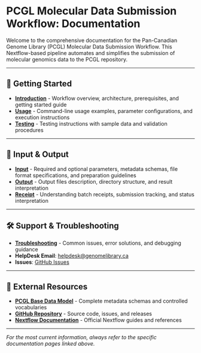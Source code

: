 # PCGL Molecular Data Submission Workflow: Documentation

Welcome to the comprehensive documentation for the Pan-Canadian Genome Library (PCGL) Molecular Data Submission Workflow. This Nextflow-based pipeline automates and simplifies the submission of molecular genomics data to the PCGL repository.

---

## 🚀 Getting Started
- **[Introduction](Introduction.md)** - Workflow overview, architecture, prerequisites, and getting started guide
- **[Usage](usage.md)** - Command-line usage examples, parameter configurations, and execution instructions
- **[Testing](testing.md)** - Testing instructions with sample data and validation procedures

---

## 📁 Input & Output
- **[Input](Input.md)** - Required and optional parameters, metadata schemas, file format specifications, and preparation guidelines
- **[Output](output.md)** - Output files description, directory structure, and result interpretation
- **[Receipt](Receipt.md)** - Understanding batch receipts, submission tracking, and status interpretation

---

## 🛠️ Support & Troubleshooting
- **[Troubleshooting](Troubleshooting.md)** - Common issues, error solutions, and debugging guidance
- **HelpDesk Email**: helpdesk@genomelibrary.ca
- **Issues**: [GitHub Issues](https://github.com/Pan-Canadian-Genome-Library/molecular-data-submission-workflow/issues)

---

## 🔗 External Resources

- **[PCGL Base Data Model](https://drive.google.com/drive/u/1/folders/1vfNA7ajwh3WKkbVmswb6j9TuWKxaN9bB)** - Complete metadata schemas and controlled vocabularies
- **[GitHub Repository](https://github.com/Pan-Canadian-Genome-Library/molecular-data-submission-workflow)** - Source code, issues, and releases
- **[Nextflow Documentation](https://www.nextflow.io/docs/latest/)** - Official Nextflow guides and references



---

*For the most current information, always refer to the specific documentation pages linked above.*
